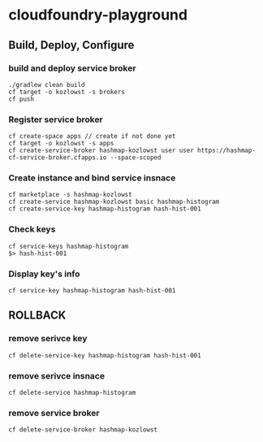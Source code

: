 # cloudfoundry-playground

## Build, Deploy, Configure

### build and deploy service broker
```
./gradlew clean build
cf target -o kozlowst -s brokers
cf push
```
  
### Register service broker
```
cf create-space apps // create if not done yet
cf target -o kozlowst -s apps
cf create-service-broker hashmap-kozlowst user user https://hashmap-cf-service-broker.cfapps.io --space-scoped
```
  
### Create instance and bind service insnace
```
cf marketplace -s hashmap-kozlowst
cf create-service hashmap-kozlowst basic hashmap-histogram
cf create-service-key hashmap-histogram hash-hist-001
```

### Check keys
```
cf service-keys hashmap-histogram
$> hash-hist-001
```

### Display key's info
```
cf service-key hashmap-histogram hash-hist-001
```	
	
## ROLLBACK

### remove serivce key
```
cf delete-service-key hashmap-histogram hash-hist-001
```

### remove serivce insnace
```
cf delete-service hashmap-histogram
```

### remove service broker
```
cf delete-service-broker hashmap-kozlowst
```
